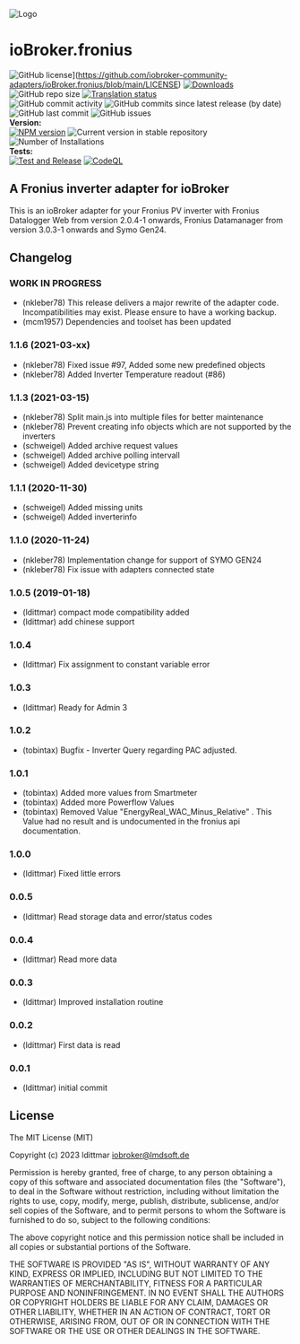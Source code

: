 ![Logo](admin/fronius.png)

# ioBroker.fronius

![GitHub license](https://img.shields.io/github/license/iobroker-community-adapters/ioBroker.fronius)](https://github.com/iobroker-community-adapters/ioBroker.fronius/blob/main/LICENSE)
[![Downloads](https://img.shields.io/npm/dm/iobroker.fronius.svg)](https://www.npmjs.com/package/iobroker.fronius)
![GitHub repo size](https://img.shields.io/github/repo-size/iobroker-community-adapters/ioBroker.fronius)
[![Translation status](https://weblate.iobroker.net/widgets/adapters/-/fronius/svg-badge.svg)](https://weblate.iobroker.net/engage/adapters/?utm_source=widget)</br>
![GitHub commit activity](https://img.shields.io/github/commit-activity/m/iobroker-community-adapters/ioBroker.fronius)
![GitHub commits since latest release (by date)](https://img.shields.io/github/commits-since/iobroker-community-adapters/ioBroker.fronius/latest)
![GitHub last commit](https://img.shields.io/github/last-commit/iobroker-community-adapters/ioBroker.fronius)
![GitHub issues](https://img.shields.io/github/issues/iobroker-community-adapters/ioBroker.fronius)
</br>
**Version:** </br>
[![NPM version](http://img.shields.io/npm/v/iobroker.fronius.svg)](https://www.npmjs.com/package/iobroker.fronius)
![Current version in stable repository](https://iobroker.live/badges/fronius-stable.svg)
![Number of Installations](https://iobroker.live/badges/fronius-installed.svg)
</br>
**Tests:** </br>
[![Test and Release](https://github.com/iobroker-community-adapters/ioBroker.fronius/actions/workflows/test-and-release.yml/badge.svg)](https://github.com/iobroker-community-adapters/ioBroker.fronius/actions/workflows/test-and-release.yml)
[![CodeQL](https://github.com/iobroker-community-adapters/ioBroker.fronius/actions/workflows/codeql.yml/badge.svg)](https://github.com/iobroker-community-adapters/ioBroker.fronius/actions/workflows/codeql.yml)

<!--
## Sentry
**This adapter uses Sentry libraries to automatically report exceptions and code errors to the developers.**
For more details and for information how to disable the error reporting see [Sentry-Plugin Documentation](https://github.com/ioBroker/plugin-sentry#plugin-sentry)! Sentry reporting is used starting with js-controller 3.0.
-->

## A Fronius inverter adapter for ioBroker

This is an ioBroker adapter for your Fronius PV inverter with Fronius Datalogger Web from version 2.0.4-1 onwards, Fronius Datamanager from version 3.0.3-1 onwards and Symo Gen24.

## Changelog

<!--
    Placeholder for the next version (at the beginning of the line):
    ### **WORK IN PROGRESS**
-->

### **WORK IN PROGRESS**

- (nkleber78) This release delivers a major rewrite of the adapter code. Incompatibilities may exist. Please ensure to have a working backup.
- (mcm1957) Dependencies and toolset has been updated

### 1.1.6 (2021-03-xx)

- (nkleber78) Fixed issue #97, Added some new predefined objects
- (nkleber78) Added Inverter Temperature readout (#86)

### 1.1.3 (2021-03-15)

- (nkleber78) Split main.js into multiple files for better maintenance
- (nkleber78) Prevent creating info objects which are not supported by the inverters
- (schweigel) Added archive request values
- (schweigel) Added archive polling intervall
- (schweigel) Added devicetype string

### 1.1.1 (2020-11-30)

- (schweigel) Added missing units
- (schweigel) Added inverterinfo

### 1.1.0 (2020-11-24)

- (nkleber78) Implementation change for support of SYMO GEN24
- (nkleber78) Fix issue with adapters connected state

### 1.0.5 (2019-01-18)

- (ldittmar) compact mode compatibility added
- (ldittmar) add chinese support

### 1.0.4

- (ldittmar) Fix assignment to constant variable error

### 1.0.3

- (ldittmar) Ready for Admin 3

### 1.0.2

- (tobintax) Bugfix - Inverter Query regarding PAC adjusted.

### 1.0.1

- (tobintax) Added more values from Smartmeter
- (tobintax) Added more Powerflow Values
- (tobintax) Removed Value "EnergyReal_WAC_Minus_Relative" . This Value had no result and is undocumented in the fronius api documentation.

### 1.0.0

- (ldittmar) Fixed little errors

### 0.0.5

- (ldittmar) Read storage data and error/status codes

### 0.0.4

- (ldittmar) Read more data

### 0.0.3

- (ldittmar) Improved installation routine

### 0.0.2

- (ldittmar) First data is read

### 0.0.1

- (ldittmar) initial commit

## License

The MIT License (MIT)

Copyright (c) 2023 ldittmar <iobroker@lmdsoft.de>

Permission is hereby granted, free of charge, to any person obtaining a copy
of this software and associated documentation files (the "Software"), to deal
in the Software without restriction, including without limitation the rights
to use, copy, modify, merge, publish, distribute, sublicense, and/or sell
copies of the Software, and to permit persons to whom the Software is
furnished to do so, subject to the following conditions:

The above copyright notice and this permission notice shall be included in
all copies or substantial portions of the Software.

THE SOFTWARE IS PROVIDED "AS IS", WITHOUT WARRANTY OF ANY KIND, EXPRESS OR
IMPLIED, INCLUDING BUT NOT LIMITED TO THE WARRANTIES OF MERCHANTABILITY,
FITNESS FOR A PARTICULAR PURPOSE AND NONINFRINGEMENT. IN NO EVENT SHALL THE
AUTHORS OR COPYRIGHT HOLDERS BE LIABLE FOR ANY CLAIM, DAMAGES OR OTHER
LIABILITY, WHETHER IN AN ACTION OF CONTRACT, TORT OR OTHERWISE, ARISING FROM,
OUT OF OR IN CONNECTION WITH THE SOFTWARE OR THE USE OR OTHER DEALINGS IN
THE SOFTWARE.
